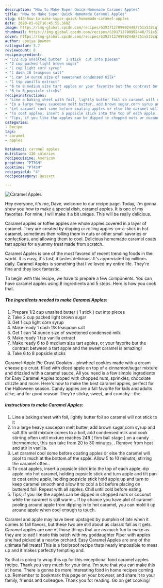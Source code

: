 ```yaml
---
description: "How to Make Super Quick Homemade Caramel Apples"
title: "How to Make Super Quick Homemade Caramel Apples"
slug: 614-how-to-make-super-quick-homemade-caramel-apples
date: 2020-05-02T16:45:55.360Z
image: https://img-global.cpcdn.com/recipes/6393712709992448/751x532cq70/caramel-apples-recipe-main-photo.jpg
thumbnail: https://img-global.cpcdn.com/recipes/6393712709992448/751x532cq70/caramel-apples-recipe-main-photo.jpg
cover: https://img-global.cpcdn.com/recipes/6393712709992448/751x532cq70/caramel-apples-recipe-main-photo.jpg
author: Louisa Bowman
ratingvalue: 3.7
reviewcount: 8
recipeingredient:
- "1/2 cup unsalted butter  1 stick  cut into pieces"
- "2 cup packed light brown sugar"
- "1 cup light corn syrup"
- "1 dash 18 teaspoon salt"
- "1 can 14 ounce size of sweetened condensed milk"
- "1 tsp vanilla extract"
- "6 to 8 medium size tart apples or your favorite but the contrast between a tart apple and the sweet caramel is amazing"
- "6 to 8 popsicle sticks"
recipeinstructions:
- "Line a baking sheet with foil, lightly butter foil so caramel will not stick to it"
- "In a large heavy saucepan melt butter, add brown sugar,corn syrup and salt.Stir until mixture comes to a boil, add condensed milk and cook stirring often until mixture reaches 248 ( firm ball stage ) on a candy thermometer, this can take from 20 to 30 minutes. . Remove from heat and stir in vanilla."
- "Let caramel cool some before coating apples or else the caramel will pool to much at the bottom.of the spple. Allow 5 to 10 minutrs, stirring the caramel often.."
- "To coat apples, insert a popsicle stick into the top of each apple, dip apple into hot caramel, holding popsicle stick and turn apple and tilt pan to coat entire apple, holding popsicle stick hold apple up and turn to keep caramel smooth and allow it to cool a bit before placing on buttered foil. Repeat with all apples. Chill until cold before eating."
- "Tips, if you like the apples can be dipped in chopped nuts or coconut while the caramel is still warm... If  by chance you have alot of caramel pooling around apple from dipping in to hot caramel, you can mold it up around apple when cool enough to touch."
categories:
- Recipe
tags:
- caramel
- apples

katakunci: caramel apples 
nutrition: 126 calories
recipecuisine: American
preptime: "PT36M"
cooktime: "PT43M"
recipeyield: "4"
recipecategory: Dessert

---
```



![Caramel Apples](https://img-global.cpcdn.com/recipes/6393712709992448/751x532cq70/caramel-apples-recipe-main-photo.jpg)

Hey everyone, it's me, Dave, welcome to our recipe page. Today, I'm gonna show you how to make a special dish, caramel apples. It is one of my favorites. For mine, I will make it a bit unique. This will be really delicious.

Caramel apples or toffee apples are whole apples covered in a layer of caramel. They are created by dipping or rolling apples-on-a-stick in hot caramel, sometimes then rolling them in nuts or other small savories or confections, and allowing them to cool. Delicious homemade caramel coats tart apples for a yummy treat made from scratch.

Caramel Apples is one of the most favored of recent trending foods in the world. It is easy, it's fast, it tastes delicious. It's appreciated by millions daily. Caramel Apples is something that I've loved my entire life. They're fine and they look fantastic.


To begin with this recipe, we have to prepare a few components. You can have caramel apples using 8 ingredients and 5 steps. Here is how you cook that.

<!--inarticleads1-->

##### The ingredients needed to make Caramel Apples:

1. Prepare 1/2 cup unsalted butter ( 1 stick ) cut into pieces
1. Take 2 cup packed light brown sugar
1. Get 1 cup light corn syrup
1. Make ready 1 dash 1/8 teaspoon salt
1. Get 1 can 14 ounce size of sweetened condensed milk
1. Make ready 1 tsp vanilla extract
1. Make ready 6 to 8 medium size tart apples, or your favorite but the contrast between a tart apple and the sweet caramel is amazing!
1. Take 6 to 8 popsicle sticks


Caramel-Apple Pie Crust Cookies - pinwheel cookies made with a cream cheese pie crust, filled with diced apple on top of a cinnamon/sugar mixture and drizzled with a caramel sauce. All you need is a few simple ingredients for Easy Caramel Apples topped with chopped nuts, sprinkles, chocolate drizzle and more. Here&#39;s how to make the best caramel apples, perfect for the Halloween season. Candy apples are a fall favorite for kids and adults alike, and for good reason: They&#39;re sticky, sweet, and crunchy—the. 

<!--inarticleads2-->

##### Instructions to make Caramel Apples:

1. Line a baking sheet with foil, lightly butter foil so caramel will not stick to it
1. In a large heavy saucepan melt butter, add brown sugar,corn syrup and salt.Stir until mixture comes to a boil, add condensed milk and cook stirring often until mixture reaches 248 ( firm ball stage ) on a candy thermometer, this can take from 20 to 30 minutes. . Remove from heat and stir in vanilla.
1. Let caramel cool some before coating apples or else the caramel will pool to much at the bottom.of the spple. Allow 5 to 10 minutrs, stirring the caramel often..
1. To coat apples, insert a popsicle stick into the top of each apple, dip apple into hot caramel, holding popsicle stick and turn apple and tilt pan to coat entire apple, holding popsicle stick hold apple up and turn to keep caramel smooth and allow it to cool a bit before placing on buttered foil. Repeat with all apples. Chill until cold before eating.
1. Tips, if you like the apples can be dipped in chopped nuts or coconut while the caramel is still warm... If  by chance you have alot of caramel pooling around apple from dipping in to hot caramel, you can mold it up around apple when cool enough to touch.


Caramel and apple may have been upstaged by pumpkin of late when it comes to fall flavors, but these two are still about as classic fall as it gets. Caramel apples are one of those things that are as much fun to make as they are to eat! I made this batch with my goddaughter Piper with apples she had picked at a nearby orchard. Easy Caramel Apples are one of the ultimate fall treats! This is a foolproof recipe thats nearly impossible to mess up and it makes perfectly tempting and. 

So that is going to wrap this up for this exceptional food caramel apples recipe. Thank you very much for your time. I'm sure that you can make this at home. There is gonna be more interesting food in home recipes coming up. Remember to bookmark this page on your browser, and share it to your family, friends and colleague. Thank you for reading. Go on get cooking!
